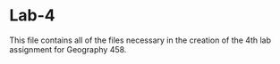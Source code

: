 # Lab-4
This file contains all of the files necessary in the creation of the 4th lab assignment for Geography 458.
